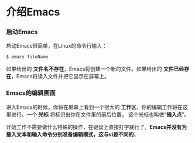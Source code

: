 介绍Emacs
===============================
### 启动Emacs
启动Emacs很简单，在Linux的命令行输入：
```powershell
$ emacs fileName
```
如果给出的 **文件名不存在**，Emacs将创建一个新的文件。如果给出的 **文件已经存在**，Emacs将读入文件并把它显示在屏幕上。

### Emacs的编辑画面
进入Emacs的时候，你将在屏幕上看到一个很大的 **工作区**，你的编辑工作将在这里进行。一个 **光标** 将标识出你在文件里的前后位置，
这个光标也叫做“**插入点**”。

开始工作不需要做什么特殊的操作，在键盘上直接打字就行了。**Emacs并没有为插入文本和输入命令分别准备编辑模式，这与vi是不同的**。
